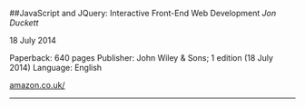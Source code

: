 ##JavaScript and JQuery: Interactive Front-End Web Development
_Jon Duckett_

18 July 2014

Paperback: 640 pages
Publisher: John Wiley & Sons; 1 edition (18 July 2014)
Language: English

[amazon.co.uk/](http://www.amazon.co.uk/JavaScript-JQuery-Interactive-Front-end-Development/dp/1118531647/ "http://www.amazon.co.uk/JavaScript-JQuery-Interactive-Front-end-Development/dp/1118531647/")

---
